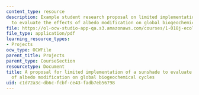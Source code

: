 ```yaml
---
content_type: resource
description: Example student research proposal on limited implementation of a sunshade
  to evaluate the effects of albedo modification on global biogeochemical cycles
file: https://ol-ocw-studio-app-qa.s3.amazonaws.com/courses/1-018j-ecology-i-the-earth-system-fall-2009/c1d72a3cdb6cfcbfce43fadb7eb56798_MIT1_018JF09_sw_paper1.pdf
file_type: application/pdf
learning_resource_types:
- Projects
ocw_type: OCWFile
parent_title: Projects
parent_type: CourseSection
resourcetype: Document
title: A proposal for limited implementation of a sunshade to evaluate the effects
  of albedo modification on global biogeochemical cycles
uid: c1d72a3c-db6c-fcbf-ce43-fadb7eb56798
---
```


